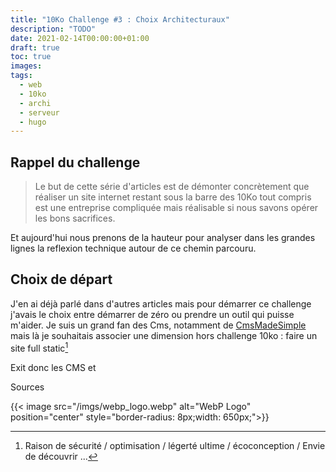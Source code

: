 ```yaml
---
title: "10Ko Challenge #3 : Choix Architecturaux"
description: "TODO"
date: 2021-02-14T00:00:00+01:00
draft: true
toc: true
images:
tags:
  - web
  - 10ko
  - archi
  - serveur
  - hugo
---
```


## Rappel du challenge

> Le but de cette série d'articles est de démonter concrètement que réaliser un site internet restant sous la barre des 10Ko tout compris est une entreprise compliquée mais réalisable si nous savons opérer les bons sacrifices.

Et aujourd'hui nous prenons de la hauteur pour analyser dans les grandes lignes la reflexion technique autour de ce chemin parcouru.

## Choix de départ

J'en ai déjà parlé dans d'autres articles mais pour démarrer ce challenge j'avais le choix entre démarrer de zéro ou prendre un outil qui puisse m'aider. Je suis un grand fan des Cms, notamment de [CmsMadeSimple](https://www.cmsmadesimple.org/) mais là je souhaitais associer une dimension hors challenge 10ko : faire un site full static[^1]

Exit donc les CMS et 

Sources

[^1]: Raison de sécurité / optimisation / légerté ultime / écoconception / Envie de découvrir ...

{{< image src="/imgs/webp_logo.webp" alt="WebP Logo" position="center" style="border-radius: 8px;width: 650px;">}}